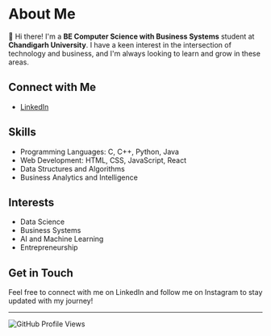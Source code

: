 # About Me

👋 Hi there! I'm a **BE Computer Science with Business Systems** student at **Chandigarh University**. I have a keen interest in the intersection of technology and business, and I'm always looking to learn and grow in these areas.

## Connect with Me

- [LinkedIn](#) <!-- www.linkedin.com/in/alfredshaju -->




## Skills

- Programming Languages: C, C++, Python, Java
- Web Development: HTML, CSS, JavaScript, React
- Data Structures and Algorithms
- Business Analytics and Intelligence

## Interests

- Data Science
- Business Systems
- AI and Machine Learning
- Entrepreneurship

## Get in Touch

Feel free to connect with me on LinkedIn and follow me on Instagram to stay updated with my journey!

---

![GitHub Profile Views](https://komarev.com/ghpvc/?username=yourusername&color=blue)
